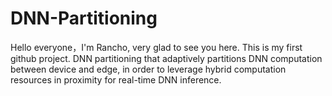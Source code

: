 # DNN-Partitioning
Hello everyone，I'm Rancho, very glad to see you here.
This is my first github project.
DNN partitioning that adaptively partitions DNN computation
between device and edge, in order to leverage hybrid
computation resources in proximity for real-time DNN inference.
